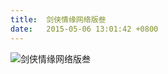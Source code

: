 ```yaml
---
title:  剑侠情缘网络版叁
date:   2015-05-06 13:01:42 +0800
---
```


![剑侠情缘网络版叁](https://data.yunbin.xyz/blog/2015/05/201505061301421430888502.jpg)

<!--142-->

